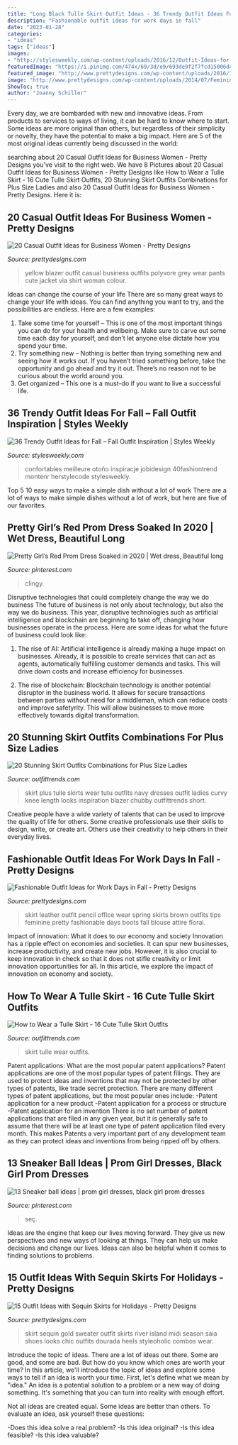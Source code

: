 ```yaml
---
title: "Long Black Tulle Skirt Outfit Ideas - 36 Trendy Outfit Ideas For Fall – Fall Outfit Inspiration"
description: "Fashionable outfit ideas for work days in fall"
date: "2023-01-28"
categories:
- "ideas"
tags: ["ideas"]
images:
- "http://stylesweekly.com/wp-content/uploads/2016/12/Outfit-Ideas-for-Fall_05.jpg"
featuredImage: "https://i.pinimg.com/474x/69/3d/e9/693de9f2f7fcd15006d45b4cd258af3a.jpg"
featured_image: "http://www.prettydesigns.com/wp-content/uploads/2016/12/Black-Top-and-Gold-Sequin-Skirt.jpg"
image: "http://www.prettydesigns.com/wp-content/uploads/2014/07/Feminine-Office-Look-for-Spring.jpg"
ShowToc: true
author: "Joanny Schiller"
---
```



Every day, we are bombarded with new and innovative ideas. From products to services to ways of living, it can be hard to know where to start. Some ideas are more original than others, but regardless of their simplicity or novelty, they have the potential to make a big impact. Here are 5 of the most original ideas currently being discussed in the world: 

	

		
searching about 20 Casual Outfit Ideas for Business Women - Pretty Designs you've visit to the right web. We have 8 Pictures about 20 Casual Outfit Ideas for Business Women - Pretty Designs like How to Wear a Tulle Skirt - 16 Cute Tulle Skirt Outfits, 20 Stunning Skirt Outfits Combinations for Plus Size Ladies and also 20 Casual Outfit Ideas for Business Women - Pretty Designs. Here it is:
		
    
## 20 Casual Outfit Ideas For Business Women - Pretty Designs

<img loading=lazy src="http://www.prettydesigns.com/wp-content/uploads/2016/02/Yellow-Blazer.jpg" onerror="this.onerror=null;this.src='https://tse2.mm.bing.net/th?id=OIP.LY_bFCUNGehCJ4yWrWnqPAHaMW&amp;pid=15.1';" alt="20 Casual Outfit Ideas for Business Women - Pretty Designs">

_Source: prettydesigns.com_

>yellow blazer outfit casual business outfits polyvore grey wear pants cute jacket via shirt woman colour. 

	

Ideas can change the course of your life
There are so many great ways to change your life with ideas. You can find anything you want to try, and the possibilities are endless. Here are a few examples: 
1. Take some time for yourself – This is one of the most important things you can do for your health and wellbeing. Make sure to carve out some time each day for yourself, and don’t let anyone else dictate how you spend your time. 
2. Try something new – Nothing is better than trying something new and seeing how it works out. If you haven’t tried something before, take the opportunity and go ahead and try it out. There’s no reason not to be curious about the world around you. 
3. Get organized – This one is a must-do if you want to live a successful life.

    
## 36 Trendy Outfit Ideas For Fall – Fall Outfit Inspiration | Styles Weekly

<img loading=lazy src="http://stylesweekly.com/wp-content/uploads/2016/12/Outfit-Ideas-for-Fall_05.jpg" onerror="this.onerror=null;this.src='https://tse1.mm.bing.net/th?id=OIP.H8hVVWjpPO76W8jRdGJxqwHaOm&amp;pid=15.1';" alt="36 Trendy Outfit Ideas for Fall – Fall Outfit Inspiration | Styles Weekly">

_Source: stylesweekly.com_

>confortables meilleure otoño inspiracje jobidesign 40fashiontrend montenr herstylecode stylesweekly. 

	

Top 5 10 easy ways to make a simple dish without a lot of work
There are a lot of ways to make simple dishes without a lot of work, but here are five of our favorites.

    
## Pretty Girl’s Red Prom Dress Soaked In 2020 | Wet Dress, Beautiful Long

<img loading=lazy src="https://i.pinimg.com/736x/d5/c4/51/d5c451bac23da1e97e9f2b1566c7ede3.jpg" onerror="this.onerror=null;this.src='https://tse2.mm.bing.net/th?id=OIP.3iPq-t6MeaK5di9wvNIaXAAAAA&amp;pid=15.1';" alt="Pretty Girl’s Red Prom Dress Soaked in 2020 | Wet dress, Beautiful long">

_Source: pinterest.com_

>clingy. 

	

Disruptive technologies that could completely change the way we do business
The future of business is not only about technology, but also the way we do business. This year, disruptive technologies such as artificial intelligence and blockchain are beginning to take off, changing how businesses operate in the process. Here are some ideas for what the future of business could look like:
1. The rise of AI: Artificial intelligence is already making a huge impact on businesses. Already, it is possible to create services that can act as agents, automatically fulfilling customer demands and tasks. This will drive down costs and increase efficiency for businesses.

2. The rise of blockchain: Blockchain technology is another potential disruptor in the business world. It allows for secure transactions between parties without need for a middleman, which can reduce costs and improve safetyrity. This will allow businesses to move more effectively towards digital transformation.


    
## 20 Stunning Skirt Outfits Combinations For Plus Size Ladies

<img loading=lazy src="http://www.outfittrends.com/wp-content/uploads/2015/05/knee1.png" onerror="this.onerror=null;this.src='https://tse1.mm.bing.net/th?id=OIP.zQwghvxm6m6lAILlmnLmtgHaLL&amp;pid=15.1';" alt="20 Stunning Skirt Outfits Combinations for Plus Size Ladies">

_Source: outfittrends.com_

>skirt plus tulle skirts wear tutu outfits navy dresses outfit ladies curvy knee length looks inspiration blazer chubby outfittrends short. 

	

Creative people have a wide variety of talents that can be used to improve the quality of life for others. Some creative professionals use their skills to design, write, or create art. Others use their creativity to help others in their everyday lives.

    
## Fashionable Outfit Ideas For Work Days In Fall - Pretty Designs

<img loading=lazy src="http://www.prettydesigns.com/wp-content/uploads/2014/07/Feminine-Office-Look-for-Spring.jpg" onerror="this.onerror=null;this.src='https://tse3.mm.bing.net/th?id=OIP.r7TefuMGUklKQFAZoKLHcQHaK1&amp;pid=15.1';" alt="Fashionable Outfit Ideas for Work Days in Fall - Pretty Designs">

_Source: prettydesigns.com_

>skirt leather outfit pencil office wear spring skirts brown outfits tips feminine pretty fashionable days boots fall blouse attire floral. 

	

Impact of innovation: What it does to our economy and society
Innovation has a ripple effect on economies and societies. It can spur new businesses, increase productivity, and create new jobs. However, it is also crucial to keep innovation in check so that it does not stifle creativity or limit innovation opportunities for all. In this article, we explore the impact of innovation on economy and society.

    
## How To Wear A Tulle Skirt - 16 Cute Tulle Skirt Outfits

<img loading=lazy src="https://www.outfittrends.com/wp-content/uploads/2014/10/Mid-Length-Tulle-Skirt.jpg" onerror="this.onerror=null;this.src='https://tse3.mm.bing.net/th?id=OIP.VmNFzhp5dRu0_UT225VllgHaRh&amp;pid=15.1';" alt="How to Wear a Tulle Skirt - 16 Cute Tulle Skirt Outfits">

_Source: outfittrends.com_

>skirt tulle wear outfits. 

	

Patent applications: What are the most popular patent applications?
Patent applications are one of the most popular types of patent filings. They are used to protect ideas and inventions that may not be protected by other types of patents, like trade secret protection. 
 There are many different types of patent applications, but the most popular ones include: 
-Patent application for a new product 
-Patent application for a process or structure 
-Patent application for an invention 
There is no set number of patent applications that are filed in any given year, but it is generally safe to assume that there will be at least one type of patent application filed every month. This makes Patents a very important part of any development team as they can protect ideas and inventions from being ripped off by others.

    
## 13 Sneaker Ball Ideas | Prom Girl Dresses, Black Girl Prom Dresses

<img loading=lazy src="https://i.pinimg.com/474x/69/3d/e9/693de9f2f7fcd15006d45b4cd258af3a.jpg" onerror="this.onerror=null;this.src='https://tse2.mm.bing.net/th?id=OIP.KR3LV1SuS7nLu5kqK5OFIQAAAA&amp;pid=15.1';" alt="13 Sneaker ball ideas | prom girl dresses, black girl prom dresses">

_Source: pinterest.com_

>seç. 

	

Ideas are the engine that keep our lives moving forward. They give us new perspectives and new ways of looking at things. They can help us make decisions and change our lives. Ideas can also be helpful when it comes to finding solutions to problems.

    
## 15 Outfit Ideas With Sequin Skirts For Holidays - Pretty Designs

<img loading=lazy src="http://www.prettydesigns.com/wp-content/uploads/2016/12/Black-Top-and-Gold-Sequin-Skirt.jpg" onerror="this.onerror=null;this.src='https://tse3.mm.bing.net/th?id=OIP.7U6DXAESQNRN2TGCPfsHnQDpEs&amp;pid=15.1';" alt="15 Outfit Ideas with Sequin Skirts for Holidays - Pretty Designs">

_Source: prettydesigns.com_

>skirt sequin gold sweater outfit skirts river island midi season saia shoes looks chic outfits dourada heels styleoholic combos wear. 

	

Introduce the topic of ideas.
There are a lot of ideas out there. Some are good, and some are bad. But how do you know which ones are worth your time? In this article, we'll introduce the topic of ideas and explore some ways to tell if an idea is worth your time.
First, let's define what we mean by "idea." An idea is a potential solution to a problem or a new way of doing something. It's something that you can turn into reality with enough effort.

Not all ideas are created equal. Some ideas are better than others. To evaluate an idea, ask yourself these questions:

-Does this idea solve a real problem?
-Is this idea original?
-Is this idea feasible?
-Is this idea valuable?

